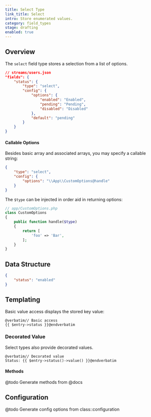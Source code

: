 ```yaml
---
title: Select Type
link_title: Select
intro: Store enumerated values.
category: field_types
stage: drafting
enabled: true
---
```


## Overview

The `select` field type stores a selection from a list of options.

```json
// streams/users.json
"fields": {
    "status": {
        "type": "select",
        "config": {
            "options": {
                "enabled": "Enabled",
                "pending": "Pending",
                "disabled": "Disabled"
            },
            "default": "pending"
        }
    }
}
```

#### Callable Options

Besides basic array and associated arrays, you may specify a callable string:

```json
{
    "type": "select",
    "config": {
        "options": "\\App\\CustomOptions@handle"
    }
}
```

The `$type` can be injected in order aid in returning options:

```php
// app/CustomOptions.php
class CustomOptions
{
    public function handle($type)
    {
        return [
            'foo' => 'Bar',
        ];
    }
}
```

## Data Structure

```json
{
    "status": "enabled"
}
```

## Templating

Basic value access displays the stored key value:

```blade
@verbatim// Basic access
{{ $entry->status }}@endverbatim
```

### Decorated Value

Select types also provide decorated values.

```blade
@verbatim// Decorated value
Status: {{ $entry->status()->value() }}@endverbatim
```

#### Methods

@todo Generate methods from @docs

## Configuration

@todo Generate config options from class::configuration
